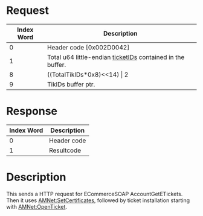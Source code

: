 # Request

| Index Word | Description                                                                     |
|------------|---------------------------------------------------------------------------------|
| 0          | Header code \[0x002D0042\]                                                      |
| 1          | Total u64 little-endian [ticketIDs](Ticket "wikilink") contained in the buffer. |
| 8          | ((TotalTikIDs\*0x8)\<\<14) \| 2                                                 |
| 9          | TikIDs buffer ptr.                                                              |

# Response

| Index Word | Description |
|------------|-------------|
| 0          | Header code |
| 1          | Resultcode  |

# Description

This sends a HTTP request for ECommerceSOAP AccountGetETickets. Then it
uses [AMNet:SetCertificates](AMNet:SetCertificates "wikilink"), followed
by ticket installation starting with
[AMNet:OpenTicket](AMNet:OpenTicket "wikilink").